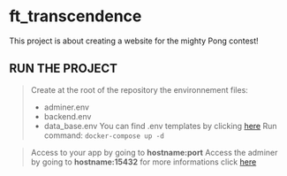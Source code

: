 # ft_transcendence
This project is about creating a website for the mighty Pong contest! 

## RUN THE PROJECT

> Create at the root of the repository the environnement files:
> - adminer.env
> - backend.env
> - data_base.env
> You can find .env templates by clicking [here](https://github.com/nabitbol/ft_transcendence/notes/env_template.md)
> Run command: `docker-compose up -d`

> Access to your app by going to **hostname:port**
> Access the adminer by going to **hostname:15432** for more informations click [here](https://github.com/nabitbol/ft_transcendence/notes/adminer.md)
